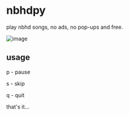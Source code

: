 # nbhdpy
play nbhd songs, no ads, no pop-ups and free.

![image](https://github.com/user-attachments/assets/e85f7155-ecb0-423f-9ec0-7ad122a9e678)

## usage
p - pause

s - skip

q - quit

that's it...
